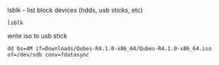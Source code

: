 lsblk - list block devices (hdds, usb sticks, etc)

```lsblk```

write iso to usb stick
```
dd bs=4M if=Downloads/Qubes-R4.1.0-x86_64/Qubes-R4.1.0-x86_64.iso of=/dev/sdb conv=fdatasync
```
